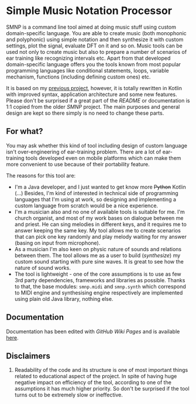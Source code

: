 # Simple Music Notation Processor
SMNP is a command line tool aimed at doing music stuff using custom domain-specific language.
You are able to create music (both monophonic and polyphonic) using simple notation 
and then synthesize it with custom settings, plot the signal, evaluate DFT on it and so on.
Music tools can be used not only to create music but also to prepare a number of scenarios 
of ear training like recognizing intervals etc.
Apart from that developed domain-specific language offers you the tools known from most popular 
programming languages like conditional statements, loops, variable mechanism, 
functions (including defining custom ones) etc.
  
It is based on my [previous project](https://github.com/bartlomiej-pluta/Simple-Music-Notation-Processor), however, it is
totally rewritten in Kotlin with improved syntax, application architecture and some new features.
Please don't be surprised if a great part of the _README_ or documentation is 1:1 copied from the older _SMNP_ project.
The main purposes and general design are kept so there simply is no need to change these parts.

## For what?
You may ask whether this kind of tool including design of custom language isn't 
over-engineering of ear-training problem. There are a lot of ear-training tools developed even
on mobile platforms which can make them more convenient to use because of their portability feature.  

The reasons for this tool are:
* I'm a Java developer, and I just wanted to get know more ~~Python~~ Kotlin (...)
Besides, I'm kind of interested in technical side of programming languages that I'm using at work, 
so designing and implementing a custom language from scratch would be a nice experience. 
* I'm a musician also and no one of available tools is suitable for me. 
I'm church organist, and most of my work bases on dialogue between me and priest. He can
sing melodies in different keys, and it requires me to answer keeping the same key. 
My tool allows me to create scenarios that can pick one key randomly and play melody 
waiting for my answer (basing on input from microphone).
* As a musician I'm also keen on physic nature of sounds and relations between them. 
The tool allows me as a user to build (_synthesize_) my custom sound starting with pure sine waves.
It is great to see how the nature of sound works.
* The tool is lightweight - one of the core assumptions is to use as few 3rd party dependencies, frameworks and libraries
as possible. Thanks to that, the base modules: `smnp.midi` and `smnp.synth` 
which correspond to MIDI engine and synthesising engine respectively are implemented using plain old Java library, nothing else.

## Documentation
Documentation has been edited with _GitHub Wiki Pages_ and is available [here](https://github.com/bartlomiej-pluta/smnp/wiki).

## Disclaimers
1. Readability of the code and its structure is one of most important things
related to educational aspect of the project. In spite of having huge negative impact 
on efficiency of the tool, according to one of the assumptions 
it has much higher priority. So don't be surprised 
if the tool turns out to be extremely slow or ineffective.
